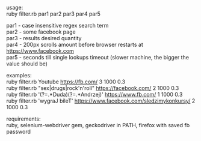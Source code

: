 usage:  
ruby filter.rb par1 par2 par3 par4 par5  
  
par1 - case insensitive regex search term  
par2 - some facebook page  
par3 - results desired quantity  
par4 - 200px scrolls amount before browser restarts at https://www.facebook.com  
par5 - seconds till single lookups timeout (slower machine, the bigger the value should be)  
  
examples:  
ruby filter.rb Youtube https://fb.com/ 3 1000 0.3  
ruby filter.rb "sex|drugs|rock'n'roll" https://facebook.com/ 2 1000 0.3  
ruby filter.rb '(?=.*Duda)(?=.*Andrzej)' https://www.fb.com/ 1 1000 0.3  
ruby filter.rb 'wygraJ bileT' https://www.facebook.com/sledzimykonkursy/ 2 1000 0.3  
  
requirements:  
ruby, selenium-webdriver gem, geckodriver in PATH, firefox with saved fb password  
